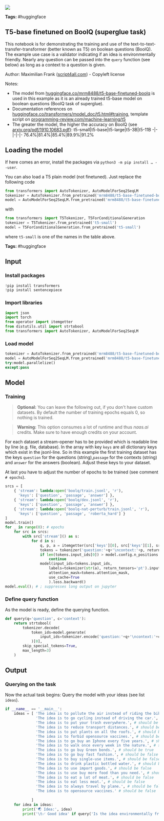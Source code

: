 <a href="https://app.naas.ai/user-redirect/naas/downloader?url=https://raw.githubusercontent.com/jupyter-naas/awesome-notebooks/master/Hugging%20Face/Hugging_Face_Ask_boolean_question_to_T5.ipynb" target="_parent"><img src="https://naasai-public.s3.eu-west-3.amazonaws.com/open_in_naas.svg"/></a>

**Tags:** #huggingface

## T5-base finetuned on BoolQ (superglue task)
This notebook is for demonstrating the training and use of the text-to-text-transfer-transformer (better known as T5) on boolean questions (BoolQ). The example use case is a validator indicating if an idea is environmentally friendly. Nearly any question can be passed into the `query` function (see below) as long as a context to a question is given.

Author: Maximilian Frank ([script4all.com](//script4all.com)) - Copyleft license

Notes:
- The model from [huggingface.co/mrm8488/t5-base-finetuned-boolq](//huggingface.co/mrm8488/t5-base-finetuned-boolq) is used in this example as it is an already trained t5-base model on boolean questions (BoolQ task of superglue).
- Documentation references on [huggingface.co/transformers/model_doc/t5.html#training](//huggingface.co/transformers/model_doc/t5.html#training), template script on [programming-review.com/machine-learning/t5](//programming-review.com/machine-learning/t5)
- The greater the model, the higher the accuracy on BoolQ (see [arxiv.org/pdf/1910.10683.pdf](//arxiv.org/pdf/1910.10683.pdf)):
    t5-small|t5-base|t5-large|t5-3B|t5-11B
    -|-|-|-|-
    76.4%|81.4%|85.4%|89.9%|91.2%

## Loading the model
If here comes an error, install the packages via `python3 -m pip install … --user`.

You can also load a T5 plain model (not finetuned). Just replace the following code
```python
from transformers import AutoTokenizer, AutoModelForSeq2SeqLM
tokenizer = AutoTokenizer.from_pretrained('mrm8488/t5-base-finetuned-boolq')
model = AutoModelForSeq2SeqLM.from_pretrained('mrm8488/t5-base-finetuned-boolq')…
```
with
```python
from transformers import T5Tokenizer, T5ForConditionalGeneration
tokenizer = T5Tokenizer.from_pretrained('t5-small')
model = T5ForConditionalGeneration.from_pretrained('t5-small')
```
where `t5-small` is one of the names in the table above.

**Tags:** #huggingface

## Input

### Install packages


```python
!pip install transformers
!pip install sentencepiece
```

### Import libraries


```python
import json
import torch
from operator import itemgetter
from distutils.util import strtobool
from transformers import AutoTokenizer, AutoModelForSeq2SeqLM
```

### Load model


```python
tokenizer = AutoTokenizer.from_pretrained('mrm8488/t5-base-finetuned-boolq')
model = AutoModelForSeq2SeqLM.from_pretrained('mrm8488/t5-base-finetuned-boolq').to(torch.device('cuda' if torch.cuda.is_available() else 'cpu'))
try:model.parallelize()
except:pass
```

## Model

### Training
> **Optional:** You can leave the following out, if you don't have custom datasets. By default the number of training epochs equals 0, so nothing is trained.

> **Warning:** This option consumes a lot of runtime and thus *naas.ai* credits. Make sure to have enough credits on your account.

For each dataset a stream-opener has to be provided which is readable line by line (e.g. file, database). In the array with key `keys` are all dictionary keys which exist in the jsonl-line. So in this example the first training dataset has the keys `question` for the questions (string),`passage` for the contexts (string) and `answer` for the answers (boolean). Adjust these keys to your dataset.

At last you have to adjust the number of epochs to be trained (see comment `# epochs`).


```python
srcs = [
    { 'stream': lambda:open('boolq/train.jsonl', 'r'),
      'keys': ['question', 'passage', 'answer'] },
    { 'stream': lambda:open('boolq/dev.jsonl', 'r'),
      'keys': ['question', 'passage', 'answer'] },
    { 'stream': lambda:open('boolq-nat-perturb/train.jsonl', 'r'),
      'keys': ['question', 'passage', 'roberta_hard'] }
]
model.train()
for _ in range(0): # epochs
    for src in srcs:
        with src['stream']() as s:
            for d in s:
                q, p, a = itemgetter(src['keys'][0], src['keys'][1], src['keys'][2])(json.loads(d))
                tokens = tokenizer('question:'+q+'\ncontext:'+p, return_tensors='pt')
                if len(tokens.input_ids[0]) > model.config.n_positions:
                    continue
                model(input_ids=tokens.input_ids,
                    labels=tokenizer(str(a), return_tensors='pt').input_ids,
                    attention_mask=tokens.attention_mask,
                    use_cache=True
                    ).loss.backward()
model.eval(); # ; suppresses long output on jupyter
```

### Define query function
As the model is ready, define the querying function.


```python
def query(q='question', c='context'):
    return strtobool(
        tokenizer.decode(
            token_ids=model.generate(
                input_ids=tokenizer.encode('question:'+q+'\ncontext:'+c, return_tensors='pt')
            )[0],
        skip_special_tokens=True,
        max_length=3)
    )
```

## Output

### Querying on the task
Now the actual task begins: Query the model with your ideas (see list `ideas`).


```python
if __name__ == '__main__':
    ideas = [ 'The idea is to pollute the air instead of riding the bike.', # should be false
              'The idea is to go cycling instead of driving the car.', # should be true
              'The idea is to put your trash everywhere.', # should be false
              'The idea is to reduce transport distances.', # should be true
              'The idea is to put plants on all the roofs.', # should be true
              'The idea is to forbid opensource vaccines.', # should be true
              'The idea is to go buy an Iphone every five years.', # should be false 
              'The idea is to walk once every week in the nature.', # should be true  
              'The idea is to go buy Green bonds.', # should be true  
              'The idea is to go buy fast fashion.', # should be false
              'The idea is to buy single-use items.', # should be false
              'The idea is to drink plastic bottled water.', # should be false
              'The idea is to use import goods.', # should be false
              'The idea is to use buy more food than you need.', # should be false
              'The idea is to eat a lot of meat.', # should be false
              'The idea is to eat less meat.', # should be false
              'The idea is to always travel by plane.', # should be false
              'The idea is to opensource vaccines.' # should be false
             
            ]
    for idea in ideas:
        print('🌏 Idea:', idea)
        print('\t✅ Good idea' if query('Is the idea environmentally friendly?', idea) else '\t❌ Bad idea' )
```
